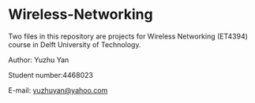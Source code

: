 # Wireless-Networking


Two files in this repository are projects for Wireless Networking (ET4394) course in Delft University of Technology.

Author: Yuzhu Yan

Student number:4468023

E-mail: yuzhuyan@yahoo.com
